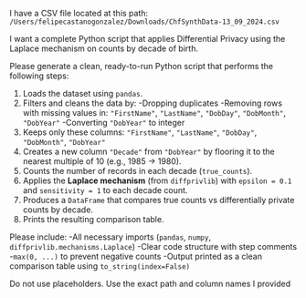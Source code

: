 I have a CSV file located at this path: `/Users/felipecastanogonzalez/Downloads/ChfSynthData-13_09_2024.csv` 

I want a complete Python script that applies Differential Privacy using the Laplace mechanism on counts by decade of birth. 

Please generate a clean, ready-to-run Python script that performs the following steps: 
1. Loads the dataset using `pandas`.
2. Filters and cleans the data by:
     -Dropping duplicates
     -Removing rows with missing values in: `"FirstName"`, `"LastName"`, `"DobDay"`, `"DobMonth"`, `"DobYear"`
     -Converting `"DobYear"` to integer
4. Keeps only these columns: `"FirstName"`, `"LastName"`, `"DobDay"`, `"DobMonth"`, `"DobYear"`
5. Creates a new column `"Decade"` from `"DobYear"` by flooring it to the nearest multiple of 10 (e.g., 1985 → 1980).
6. Counts the number of records in each decade (`true_counts`).
7. Applies the **Laplace mechanism** (from `diffprivlib`) with `epsilon = 0.1` and `sensitivity = 1` to each decade count.
8. Produces a `DataFrame` that compares true counts vs differentially private counts by decade.
9. Prints the resulting comparison table.

Please include: 
  -All necessary imports (`pandas`, `numpy`, `diffprivlib.mechanisms.Laplace`) 
  -Clear code structure with step comments 
  -`max(0, ...)` to prevent negative counts 
  -Output printed as a clean comparison table using `to_string(index=False)` 
  
Do not use placeholders. Use the exact path and column names I provided
